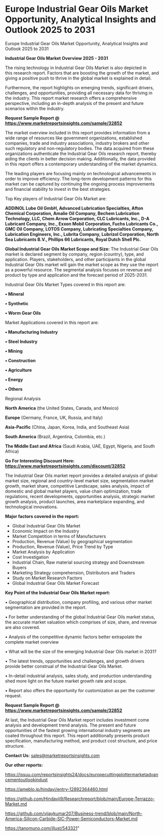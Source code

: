 # Europe Industrial Gear Oils Market Opportunity, Analytical Insights and Outlook 2025 to 2031
Europe Industrial Gear Oils Market Opportunity, Analytical Insights and Outlook 2025 to 2031

<Strong> Industrial Gear Oils Market Overview 2025 - 2031</strong>

The rising technology in Industrial Gear Oils Market is also depicted in this research report. Factors that are boosting the growth of the market, and giving a positive push to thrive in the global market is explained in detail.

Furthermore, the report highlights on emerging trends, significant drivers, challenges, and opportunities, providing all necessary data for thriving in the industry. This report market research offers a comprehensive perspective, including an in-depth analysis of the present and future scenarios within the industry.

<strong>Request Sample Report @ <a href=https://www.marketreportsinsights.com/sample/32852>https://www.marketreportsinsights.com/sample/32852</a></strong>

The market overview included in this report provides information from a wide range of resources like government organizations, established companies, trade and industry associations, industry brokers and other such regulatory and non-regulatory bodies. The data acquired from these organizations authenticate the Industrial Gear Oils research report, thereby aiding the clients in better decision making. Additionally, the data provided in this report offers a contemporary understanding of the market dynamics.

The leading players are focusing mainly on technological advancements in order to improve efficiency. The long-term development patterns for this market can be captured by continuing the ongoing process improvements and financial stability to invest in the best strategies.

Top Key players of Industrial Gear Oils Market are:

<strong>ADDINOL Lube Oil GmbH, Advanced Lubrication Specialties, Afton Chemical Corporation, Amalie Oil Company, Bechem Lubrication Technology, LLC, Chem Arrow Corporation, CLC Lubricants, Inc., D-A Lubricant Company, Inc., Exxon Mobil Corporation, Fuchs Lubricants Co., GMC Oil Company, LOTOS Company, Lubricating Specialties Company, Lubrication Engineers, Inc., Lubrita Company, Lubrizol Corporation, North Sea Lubricants B.V., Phillips 66 Lubricants, Royal Dutch Shell Plc.</strong>

<strong><b>Global Industrial Gear Oils Market Scope and Size:</b></strong>
The Industrial Gear Oils market is declared segment by company, region (country), type, and application. Players, stakeholders, and other participants in the global Industrial Gear Oils market will gain the market scope as they use the report as a powerful resource. The segmental analysis focuses on revenue and product by type and application and the forecast period of 2025-2031.

Industrial Gear Oils Market Types covered in this report are:

<strong>•  Mineral

•  Synthetic

•  Worm Gear Oils</strong>

Market Applications covered in this report are:

<strong>•  Manufacturing Industry

•  Steel Industry

•  Mining

•  Construction

•  Agriculture

•  Energy

•  Others</strong> 

Regional Analysis

<strong>North America</strong> (the United States, Canada, and Mexico)

<strong>Europe</strong> (Germany, France, UK, Russia, and Italy)

<strong>Asia-Pacific</strong> (China, Japan, Korea, India, and Southeast Asia)

<strong>South America</strong> (Brazil, Argentina, Colombia, etc.)

<strong>The Middle East and Africa</strong> (Saudi Arabia, UAE, Egypt, Nigeria, and South Africa)

<strong>Go For Interesting Discount Here: <a href=https://www.marketreportsinsights.com/discount/32852>https://www.marketreportsinsights.com/discount/32852</a></strong>

The Industrial Gear Oils market report provides a detailed analysis of global market size, regional and country-level market size, segmentation market growth, market share, competitive Landscape, sales analysis, impact of domestic and global market players, value chain optimization, trade regulations, recent developments, opportunities analysis, strategic market growth analysis, product launches, area marketplace expanding, and technological innovations.

<strong><b>Major factors covered in the report:</b></strong>
<ul>
  <li>Global Industrial Gear Oils Market </li>
  <li>Economic Impact on the Industry</li>
  <li>Market Competition in terms of Manufacturers</li>
  <li>Production, Revenue (Value) by geographical segmentation</li>
  <li>Production, Revenue (Value), Price Trend by Type</li>
  <li>Market Analysis by Application</li>
  <li>Cost Investigation</li>
  <li>Industrial Chain, Raw material sourcing strategy and Downstream Buyers</li>
  <li>Marketing Strategy comprehension, Distributors and Traders</li>
  <li>Study on Market Research Factors</li>
  <li>Global Industrial Gear Oils Market Forecast</li>
</ul>

<strong><b>Key Point of the Industrial Gear Oils Market report:</b></strong>

• Geographical distribution, company profiling, and various other market segmentation are provided in the report.

• For better understanding of the global Industrial Gear Oils market status, the accurate market valuation which comprises of size, share, and revenue are also covered.

• Analysis of the competitive dynamic factors better extrapolate the complete market overview

• What will be the size of the emerging Industrial Gear Oils market in 2031?

• The latest trends, opportunities and challenges, and growth drivers provide better construal of the Industrial Gear Oils Market.

• In-detail industrial analysis, sales study, and production understanding shed more light on the future market growth rate and scope.

• Report also offers the opportunity for customization as per the customer request.

<strong>Request Sample Report @ <a href=https://www.marketreportsinsights.com/sample/32852>https://www.marketreportsinsights.com/sample/32852</a></strong>

At last, the Industrial Gear Oils Market report includes investment come analysis and development trend analysis. The present and future opportunities of the fastest growing international industry segments are coated throughout this report. This report additionally presents product specification, manufacturing method, and product cost structure, and price structure.

<strong>Contact Us:</strong>
sales@marketreportsinsights.com

<strong>Our other reports:</strong>

<a href=https://issuu.com/reportsinsights24/docs/europecuttingplottermarketadvancementoutlookindust>https://issuu.com/reportsinsights24/docs/europecuttingplottermarketadvancementoutlookindust</a>

<a href=https://ameblo.jp/hindavi/entry-12892364460.html>https://ameblo.jp/hindavi/entry-12892364460.html</a>

<a href=https://github.com/Hindavii9/Researchreport/blob/main/Europe-Terrazzo-Market.md>https://github.com/Hindavii9/Researchreport/blob/main/Europe-Terrazzo-Market.md</a>

<a href=https://github.com/vijaykumar207/Business-trend/blob/main/North-America-Silicon-Carbide-SIC-Power-Semiconductors-Market.md>https://github.com/vijaykumar207/Business-trend/blob/main/North-America-Silicon-Carbide-SIC-Power-Semiconductors-Market.md</a>

<a href=https://tanomuno.com/illust/543321>https://tanomuno.com/illust/543321</a>"
